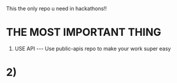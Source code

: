 This the only repo u need in hackathons!!


# THE MOST IMPORTANT THING

1) USE API 
--- Use public-apis repo to make your work super easy


# 2) 
